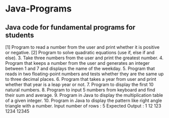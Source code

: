 # Java-Programs
## Java code for fundamental programs for students
[1] Program to read a number from the user and print whether it is positive or negative.
[2] Program to solve quadratic equations (use if, else if and else).
3. Take three numbers from the user and print the greatest number.
4. Program that keeps a number from the user and generates an integer between 1 and 7 and displays 
the name of the weekday.
5. Program that reads in two floating-point numbers and tests whether they are the same up to three 
decimal places.
6. Program that takes a year from user and print whether that year is a leap year or not.
7. Program to display the first 10 natural numbers.
8. Program to input 5 numbers from keyboard and find their sum and average.
9. Program in Java to display the multiplication table of a given integer.
10. Program in Java to display the pattern like right angle triangle with a number.
 Input number of rows : 5
 Expected Output :
1 
12 
123 
1234 
12345

